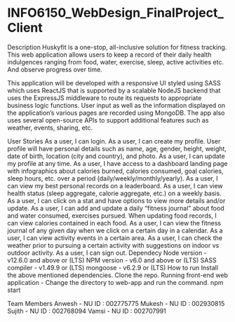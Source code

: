 # INFO6150_WebDesign_FinalProject_Client

Description
Huskyfit is a one-stop, all-inclusive solution for fitness tracking. This web application allows users to keep a record of their daily health indulgences ranging from food, water, exercise, sleep, active activities etc. And observe progress over time.

This application will be developed with a responsive UI styled using SASS which uses ReactJS that is supported by a scalable NodeJS backend that uses the ExpressJS middleware to route its requests to appropriate business logic functions. User input as well as the information displayed on the application’s various pages are recorded using MongoDB. The app also uses several open-source APIs to support additional features such as weather, events, sharing, etc.

User Stories
As a user, I can login.
As a user, I can create my profile. User profile will have personal details such as name, age, gender, height, weight, date of birth, location (city and country), and photo.
As a user, I can update my profile at any time.
As a user, I have access to a dashboard landing page with infographics about calories burned, calories consumed, goal calories, sleep hours, etc. over a period (daily/weekly/monthly/yearly).
As a user, I can view my best personal records on a leaderboard.
As a user, I can view health status (sleep aggregate, calorie aggregate, etc.) on a weekly basis.
As a user, I can click on a stat and have options to view more details and/or update.
As a user, I can add and update a daily “fitness journal” about food and water consumed, exercises pursued. When updating food records, I can view calories contained in each food.
As a user, I can view the fitness journal of any given day when we click on a certain day in a calendar.
As a user, I can view activity events in a certain area.
As a user, I can check the weather prior to pursuing a certain activity with suggestions on indoor vs outdoor activity.
As a user, I can sign out.
Dependecy
Node version - v12.6.0 and above or (LTS)
NPM version - v6.0 and above or (LTS)
SASS compiler - v1.49.9 or (LTS)
mongoose - v6.2.9 or (LTS)
How to run
Install the above mentioned dependencies.
Clone the repo.
Running front-end web application - Change the directory to web-app and run the command.
npm start


Team Members
Anwesh - NU ID : 002775775
Mukesh - NU ID : 002930815
Sujith - NU ID : 002768094
Vamsi - NU ID : 002707991

